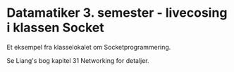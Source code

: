 # Datamatiker 3. semester - livecosing i klassen Socket
Et eksempel fra klasselokalet om Socketprogrammering.

Se Liang's bog kapitel 31 Networking for detaljer.
